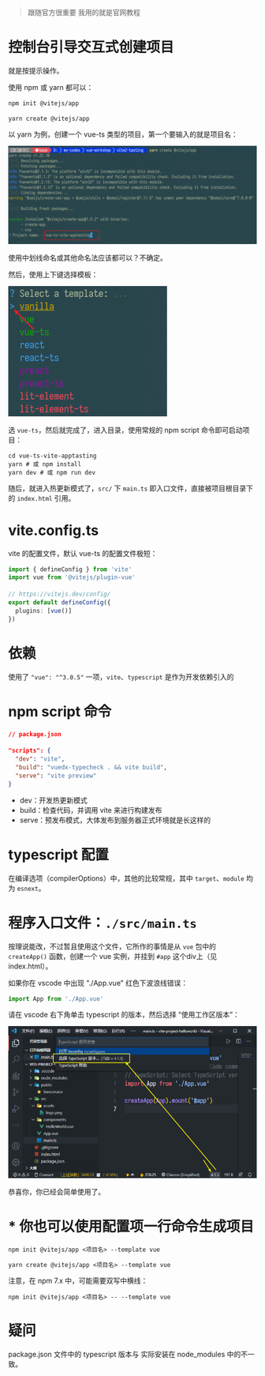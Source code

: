 > 跟随官方很重要 我用的就是官网教程

# 控制台引导交互式创建项目

就是按提示操作。

使用 npm 或 yarn 都可以：

``` bash
npm init @vitejs/app
```

``` SHELL
yarn create @vitejs/app
```

以 yarn 为例，创建一个 vue-ts 类型的项目，第一个要输入的就是项目名：

![image-20210205160302116](attachments/image-20210205160302116.png)

使用中划线命名或其他命名法应该都可以？不确定。

然后，使用上下键选择模板：

![image-20210205160453676](attachments/image-20210205160453676.png)

选 `vue-ts`，然后就完成了，进入目录，使用常规的 npm script 命令即可启动项目：

``` shell
cd vue-ts-vite-apptasting
yarn # 或 npm install
yarn dev # 或 npm run dev
```

随后，就进入热更新模式了，`src/` 下 `main.ts` 即入口文件，直接被项目根目录下的 `index.html` 引用。

# vite.config.ts

vite 的配置文件，默认 vue-ts 的配置文件极短：

``` ts
import { defineConfig } from 'vite'
import vue from '@vitejs/plugin-vue'

// https://vitejs.dev/config/
export default defineConfig({
  plugins: [vue()]
})
```

# 依赖

使用了 `"vue": "^3.0.5"` 一项，`vite`、`typescript` 是作为开发依赖引入的

# npm script 命令

``` json
// package.json

"scripts": {
  "dev": "vite",
  "build": "vuedx-typecheck . && vite build",
  "serve": "vite preview"
}
```



- dev：开发热更新模式
- build：检查代码，并调用 vite 来进行构建发布
- serve：预发布模式，大体发布到服务器正式环境就是长这样的



# typescript 配置

在编译选项（compilerOptions）中，其他的比较常规，其中 `target`、`module` 均为 `esnext`。



# 程序入口文件：`./src/main.ts`

按理说能改，不过暂且使用这个文件，它所作的事情是从 `vue` 包中的 `createApp()` 函数，创建一个 vue 实例，并挂到 `#app` 这个div上（见 index.html）。

如果你在 vscode 中出现 "./App.vue" 红色下波浪线错误：

``` ts
import App from './App.vue'
```

请在 vscode 右下角单击 typescript 的版本，然后选择 “使用工作区版本”：

![image-20210205161729330](attachments/image-20210205161729330.png)

恭喜你，你已经会简单使用了。

# * 你也可以使用配置项一行命令生成项目

``` shell
npm init @vitejs/app <项目名> --template vue
```

``` shell
yarn create @vitejs/app <项目名> --template vue
```

注意，在 npm 7.x 中，可能需要双写中横线：

``` shell
npm init @vitejs/app <项目名> -- --template vue
```

# 疑问

package.json 文件中的 typescript 版本与 实际安装在 node_modules 中的不一致。